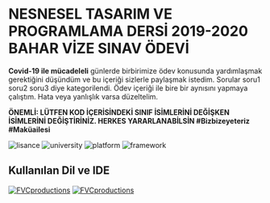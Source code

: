 # NESNESEL TASARIM VE PROGRAMLAMA DERSİ 2019-2020 BAHAR VİZE SINAV ÖDEVİ
**Covid-19 ile mücadeleli** günlerde birbirimize ödev konusunda yardımlaşmak gerektiğini düşündüm ve bu içeriği sizlerle paylaşmak istedim. Sorular soru1 soru2 soru3 diye kategorilendi. Ödev içeriği ile bire bir aynısını yapmaya çalıştım. Hata veya yanlışlık varsa düzeltelim.

**ÖNEMLİ: LÜTFEN KOD İÇERİSİNDEKİ SINIF İSİMLERİNİ DEĞİŞKEN İSİMLERİNİ DEĞİŞTİRİNİZ. HERKES YARARLANABİLSİN #Bizbizeyeteriz #Maküailesi**

![lisance](https://img.shields.io/apm/l/vim-mode)
![university](https://img.shields.io/badge/University-MAKU-blue)
![platform](https://img.shields.io/badge/Platform-Windows-lightgrey)
![framework](https://img.shields.io/badge/.NET%20Framework-4.5-orange)

## Kullanılan Dil ve IDE
[![FVCproductions](https://danieljscheufler.files.wordpress.com/2016/05/2p4i.png?w=50&h=50)]()
[![FVCproductions](https://i1.wp.com/www.teknoloskop.net/wp-content/uploads/2018/12/Visual-Studio.png?fit=50%2C50&ssl=1)]()





